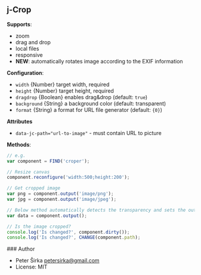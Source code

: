 ## j-Crop

__Supports__:

- zoom
- drag and drop
- local files
- responsive
- __NEW__: automatically rotates image according to the EXIF information

__Configuration__:


- `width` {Number} target width, required
- `height` {Number} target height, required
- `dragdrop` {Boolean} enables drag&drop (default: `true`)
- `background` {String} a background color (default: transparent)
- `format` {String} a format for URL file generator (default: `{0}`)

__Attributes__
- `data-jc-path="url-to-image"` - must contain URL to picture

__Methods__:

```javascript
// e.g.
var component = FIND('croper');

// Resize canvas
component.reconfigure('width:500;height:200');

// Get cropped image
var png = component.output('image/png');
var jpg = component.output('image/jpeg');

// Below method automatically detects the transparency and sets the output
var data = component.output();

// Is the image cropped?
console.log('Is changed?', component.dirty());
console.log('Is changed?', CHANGE(component.path);
```

### Author

- Peter Širka <petersirka@gmail.com>
- License: MIT